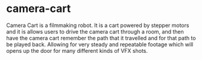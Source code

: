 # camera-cart
Camera Cart is a filmmaking robot. It is a cart powered by stepper motors and it is allows users to drive the camera cart through a room, and then have the camera cart remember the path that it travelled and for that path to be played back. Allowing for very steady and repeatable footage which will opens up the door for many different kinds of VFX shots.
